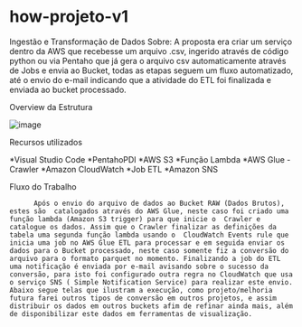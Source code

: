 # how-projeto-v1
Ingestão e Transformação de Dados
Sobre:
A proposta era criar um serviço dentro da AWS que recebesse um arquivo .csv, ingerido através de código python ou via Pentaho que já gera o arquivo csv automaticamente através de Jobs e envia ao Bucket, todas as etapas seguem um fluxo automatizado, até o envio do e-mail indicando que a atividade do ETL foi finalizada e enviada ao bucket processado.

Overview da Estrutura

![image](https://user-images.githubusercontent.com/4244680/163167746-d4f35e84-6fe1-4a5b-85ca-11048bf50438.png)


Recursos utilizados

*Visual Studio Code
*PentahoPDI
*AWS S3
*Função Lambda
*AWS Glue - Crawler
*Amazon CloudWatch
*Job ETL 
*Amazon SNS

Fluxo do Trabalho

          Após o envio do arquivo de dados ao Bucket RAW (Dados Brutos), estes são  catalogados através do AWS Glue, neste caso foi criado uma função lambda (Amazon S3 trigger) para que inicie o  Crawler e catalogue os dados. Assim que o Crawler finalizar as definições da tabela uma segunda função lambda usando o  CloudWatch Events rule que inicia uma job no AWS Glue ETL para processar e em seguida enviar os dados para o Bucket processado, neste caso somente fiz a conversão do arquivo para o formato parquet no momento. Finalizando a job do ETL uma notificação é enviada por e-mail avisando sobre o sucesso da conversão, para isto foi configurado outra regra no CloudWatch que usa o serviço SNS ( Simple Notification Service) para realizar este envio. Abaixo segue telas que ilustram a execução, como projeto/melhoria futura farei outros tipos de conversão em outros projetos, e assim distribuir os dados em outros buckets afim de refinar ainda mais, além de disponibilizar este dados em ferramentas de visualização.
